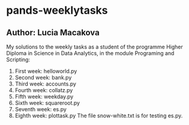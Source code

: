 # pands-weeklytasks
## Author: Lucia Macakova
My solutions to the weekly tasks as a student of the programme Higher Diploma in Science in Data Analytics, in the module Programing and Scripting:
1. First week: helloworld.py
2. Second week: bank.py
3. Third week: accounts.py
4. Fourth week: collatz.py
5. Fifth week: weekday.py
6. Sixth week: squareroot.py
7. Seventh week: es.py
8. Eighth week: plottask.py
The file snow-white.txt is for testing es.py.
